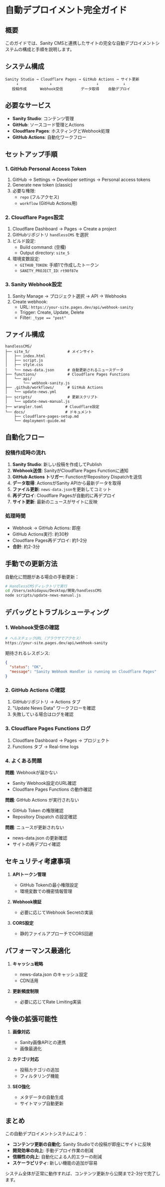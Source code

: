 # 自動デプロイメント完全ガイド

## 概要

このガイドでは、Sanity CMSと連携したサイトの完全な自動デプロイメントシステムの構成と手順を説明します。

## システム構成

```
Sanity Studio → Cloudflare Pages → GitHub Actions → サイト更新
     ↓              ↓                    ↓           ↓
   投稿作成      Webhook受信        データ取得    自動デプロイ
```

## 必要なサービス

- **Sanity Studio**: コンテンツ管理
- **GitHub**: ソースコード管理とActions
- **Cloudflare Pages**: ホスティングとWebhook処理
- **GitHub Actions**: 自動化ワークフロー

## セットアップ手順

### 1. GitHub Personal Access Token

1. GitHub → Settings → Developer settings → Personal access tokens
2. Generate new token (classic)
3. 必要な権限:
   - `repo` (フルアクセス)
   - `workflow` (GitHub Actions用)

### 2. Cloudflare Pages設定

1. Cloudflare Dashboard → Pages → Create a project
2. GitHubリポジトリ `handlessCMS` を選択
3. ビルド設定:
   - Build command: (空欄)
   - Output directory: `site_5`
4. 環境変数設定:
   - `GITHUB_TOKEN`: 手順1で作成したトークン
   - `SANITY_PROJECT_ID`: `rt90f87e`

### 3. Sanity Webhook設定

1. Sanity Manage → プロジェクト選択 → API → Webhooks
2. Create webhook:
   - URL: `https://your-site.pages.dev/api/webhook-sanity`
   - Trigger: Create, Update, Delete
   - Filter: `_type == "post"`

## ファイル構成

```
handlessCMS/
├── site_5/                 # メインサイト
│   ├── index.html
│   ├── script.js
│   ├── style.css
│   └── news-data.json      # 自動更新されるニュースデータ
├── functions/              # Cloudflare Pages Functions
│   └── api/
│       └── webhook-sanity.js
├── .github/workflows/      # GitHub Actions
│   └── update-news.yml
├── scripts/                # 更新スクリプト
│   └── update-news-manual.js
├── wrangler.toml          # Cloudflare設定
└── docs/                  # ドキュメント
    ├── cloudflare-pages-setup.md
    └── deployment-guide.md
```

## 自動化フロー

### 投稿作成時の流れ

1. **Sanity Studio**: 新しい投稿を作成してPublish
2. **Webhook送信**: SanityがCloudflare Pages Functionに通知
3. **GitHub Actions トリガー**: FunctionがRepository Dispatchを送信
4. **データ取得**: ActionsがSanity APIから最新データを取得
5. **ファイル更新**: `news-data.json`を更新してコミット
6. **再デプロイ**: Cloudflare Pagesが自動的に再デプロイ
7. **サイト更新**: 最新のニュースがサイトに反映

### 処理時間

- Webhook → GitHub Actions: 即座
- GitHub Actions実行: 約30秒
- Cloudflare Pages再デプロイ: 約1-2分
- **合計**: 約2-3分

## 手動での更新方法

自動化に問題がある場合の手動更新：

```bash
# HandlessCMSディレクトリで実行
cd /Users/ashidayuu/Desktop/開発/handlessCMS
node scripts/update-news-manual.js
```

## デバッグとトラブルシューティング

### 1. Webhook受信の確認

```bash
# ヘルスチェックURL（ブラウザでアクセス）
https://your-site.pages.dev/api/webhook-sanity
```

期待されるレスポンス:
```json
{
  "status": "OK",
  "message": "Sanity Webhook Handler is running on Cloudflare Pages"
}
```

### 2. GitHub Actions の確認

1. GitHubリポジトリ → Actions タブ
2. "Update News Data" ワークフローを確認
3. 失敗している場合はログを確認

### 3. Cloudflare Pages Functions ログ

1. Cloudflare Dashboard → Pages → プロジェクト
2. Functions タブ → Real-time logs

### 4. よくある問題

**問題**: Webhookが届かない
- Sanity Webhook設定のURL確認
- Cloudflare Pages Functions の動作確認

**問題**: GitHub Actions が実行されない
- GitHub Token の権限確認
- Repository Dispatch の設定確認

**問題**: ニュースが更新されない
- news-data.json の更新確認
- サイトの再デプロイ確認

## セキュリティ考慮事項

1. **APIトークン管理**
   - GitHub Tokenの最小権限設定
   - 環境変数での機密情報管理

2. **Webhook検証**
   - 必要に応じてWebhook Secretの実装

3. **CORS設定**
   - 静的ファイルアプローチでCORS回避

## パフォーマンス最適化

1. **キャッシュ戦略**
   - news-data.json のキャッシュ設定
   - CDN活用

2. **更新頻度制限**
   - 必要に応じてRate Limiting実装

## 今後の拡張可能性

1. **画像対応**
   - Sanity画像APIとの連携
   - 画像最適化

2. **カテゴリ対応**
   - 投稿カテゴリの追加
   - フィルタリング機能

3. **SEO強化**
   - メタデータの自動生成
   - サイトマップ自動更新

## まとめ

この自動デプロイメントシステムにより：

- **コンテンツ更新の自動化**: Sanity Studioでの投稿が即座にサイトに反映
- **開発効率の向上**: 手動デプロイ作業の削減
- **信頼性の向上**: 自動化による人的エラーの削減
- **スケーラビリティ**: 新しい機能の追加が容易

システム全体が正常に動作すれば、コンテンツ更新から公開まで2-3分で完了します。
